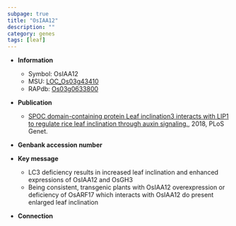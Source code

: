 ```yaml
---
subpage: true
title: "OsIAA12"
description: ""
category: genes
tags: [leaf]
---
```


* **Information**  
    + Symbol: OsIAA12  
    + MSU: [LOC_Os03g43410](http://rice.plantbiology.msu.edu/cgi-bin/ORF_infopage.cgi?orf=LOC_Os03g43410)  
    + RAPdb: [Os03g0633800](http://rapdb.dna.affrc.go.jp/viewer/gbrowse_details/irgsp1?name=Os03g0633800)  

* **Publication**  
    + [SPOC domain-containing protein Leaf inclination3 interacts with LIP1 to regulate rice leaf inclination through auxin signaling.](http://www.ncbi.nlm.nih.gov/pubmed?term=SPOC+domain-containing+protein+Leaf+inclination3+interacts+with+LIP1+to+regulate+rice+leaf+inclination+through+auxin+signaling.%5BTitle%5D), 2018, PLoS Genet.

* **Genbank accession number**  

* **Key message**  
    + LC3 deficiency results in increased leaf inclination and enhanced expressions of OsIAA12 and OsGH3
    + Being consistent, transgenic plants with OsIAA12 overexpression or deficiency of OsARF17 which interacts with OsIAA12 do present enlarged leaf inclination

* **Connection**  




